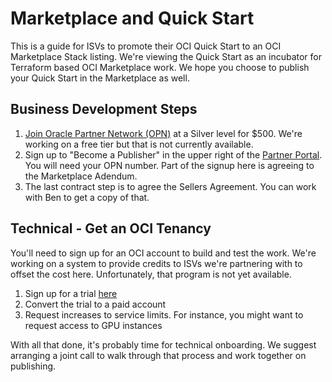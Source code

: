 # Marketplace and Quick Start
This is a guide for ISVs to promote their OCI Quick Start to an OCI Marketplace Stack listing.  We're viewing the Quick Start as an incubator for Terraform based OCI Marketplace work.  We hope you choose to publish your Quick Start in the Marketplace as well.

## Business Development Steps
1. [Join Oracle Partner Network (OPN)](https://www.oracle.com/partners/en/partner-with-oracle/get-started/join-opn/index.html) at a Silver level for $500.  We're working on a free tier but that is not currently available.
2. Sign up to "Become a Publisher" in the upper right of the [Partner Portal](https://cloudmarketplace.oracle.com/marketplace/en_US/partnerLandingPage).  You will need your OPN number.  Part of the signup here is agreeing to the Marketplace Adendum.
3. The last contract step is to agree the Sellers Agreement.  You can work with Ben to get a copy of that.

## Technical - Get an OCI Tenancy
You'll need to sign up for an OCI account to build and test the work.  We're working on a system to provide credits to ISVs we're partnering with to offset the cost here.  Unfortunately, that program is not yet available.

1. Sign up for a trial [here](https://cloud.oracle.com/tryit)
2. Convert the trial to a paid account
3. Request increases to service limits.  For instance, you might want to request access to GPU instances

With all that done, it's probably time for technical onboarding.  We suggest arranging a joint call to walk through that process and work together on publishing.
